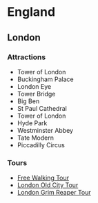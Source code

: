 # England
## London
### Attractions
- Tower of London
- Buckingham Palace
- London Eye
- Tower Bridge
- Big Ben
- St Paul Cathedral
- Tower of London
- Hyde Park
- Westminster Abbey
- Tate Modern
- Piccadilly Circus
  
### Tours
- [Free Walking Tour](https://www.neweuropetours.eu/sandemans-tours/london/free-tour-of-london/)
- [London Old City Tour](https://www.neweuropetours.eu/sandemans-tours/london/london-old-city-walking-tour/)
- [London Grim Reaper Tour](https://www.neweuropetours.eu/sandemans-tours/london/london-grim-reaper-tour/)